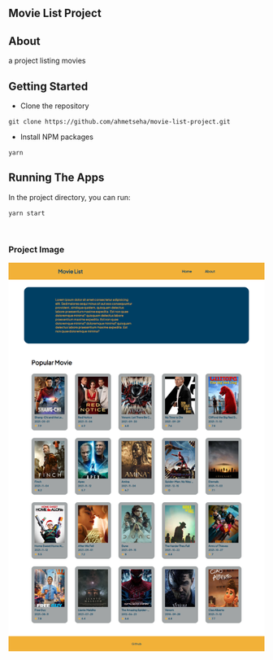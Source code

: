 ## Movie List Project

## About

<p>a project listing movies</p>

## Getting Started

- Clone the repository

```
git clone https://github.com/ahmetseha/movie-list-project.git
```

- Install NPM packages

```
yarn
```

## Running The Apps

In the project directory, you can run:

```
yarn start
```

<br/>

### Project Image

![Project İmage](src/assets/image/screenshot.png "Project İmage")
